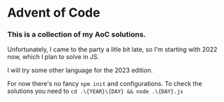 # Advent of Code

### This is a collection of my AoC solutions.

Unfortunately, I came to the party a litle bit late, so I'm starting with 2022 now, which I plan to solve in JS.

I will try some other language for the 2023 edition.

For now there's no fancy `npm init` and configurations. To check the solutions you need to `cd .\{YEAR}\{DAY} && node .\{DAY}.js`
